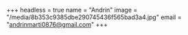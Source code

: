 +++
headless = true
name = "Andrin"
image = "/media/8b353c9385dbe290745436f565bad3a4.jpg"
email = "andrinmarti0876@gmail.com"
+++
